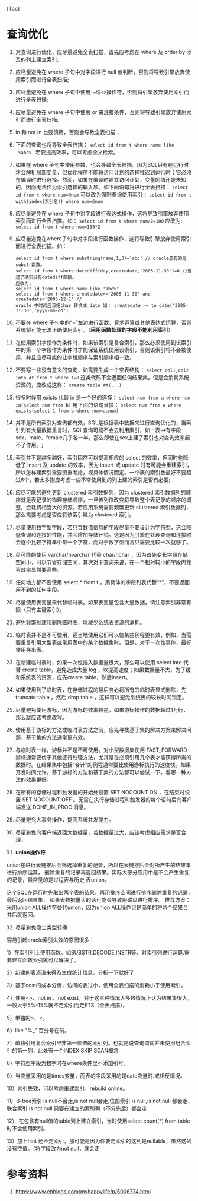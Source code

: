 [Toc]

# 查询优化

1. 对查询进行优化，应尽量避免全表扫描，首先应考虑在 where 及 order by 涉及的列上建立索引;
2. 应尽量避免在 where 子句中对字段进行 null 值判断，否则将导致引擎放弃使用索引而进行全表扫描;
3. 应尽量避免在 where 子句中使用`!=`或`<>`操作符，否则将引擎放弃使用索引而进行全表扫描;
4. 应尽量避免在 where 子句中使用 or 来连接条件，否则将导致引擎放弃使用索引而进行全表扫描;
5. in 和 not in 也要慎用，否则会导致全表扫描；
6. 下面的查询也将导致全表扫描：
   `select id from t where name like '%abc%'`
   若要提高效率，可以考虑全文检索。

7. 如果在 where 子句中使用参数，也会导致全表扫描。因为SQL只有在运行时才会解析局部变量，但优化程序不能将访问计划的选择推迟到运行时；它必须在编译时进行选择。然而，如果在编译时建立访问计划，变量的值还是未知的，因而无法作为索引选择的输入项。如下面语句将进行全表扫描：
   `select id from t where num=@num`
   可以改为强制查询使用索引：
   `select id from t with(index(索引名)) where num=@num`

8. 应尽量避免在 where 子句中对字段进行表达式操作，这将导致引擎放弃使用索引而进行全表扫描。如：
   `select id from t where num/2=100`
   应改为:
   `select id from t where num=100*2`

9. 应尽量避免在where子句中对字段进行函数操作，这将导致引擎放弃使用索引而进行全表扫描。如：

   ```
   select id from t where substring(name,1,3)='abc' // oracle总有的是substr函数。
   select id from t where datediff(day,createdate,'2005-11-30')=0 //查过了确实没有datediff函数。
   应改为:
   select id from t where name like 'abc%'
   select id from t where createdate>='2005-11-30' and createdate<'2005-12-1' //
   oracle 中时间应该把char 转换成 date 如： createdate >= to_date('2005-11-30','yyyy-mm-dd')
   ```

10. 不要在 where 子句中的“=”左边进行函数、算术运算或其他表达式运算，否则系统将可能无法正确使用索引。（**采用函数处理的字段不能利用索引**）

11. 在使用索引字段作为条件时，如果该索引是复合索引，那么必须使用到该索引中的第一个字段作为条件时才能保证系统使用该索引，否则该索引将不会被使用，并且应尽可能的让字段顺序与索引顺序相一致。

12. 不要写一些没有意义的查询，如需要生成一个空表结构：
    `select col1,col2 into #t from t where 1=0`
    这类代码不会返回任何结果集，但是会消耗系统资源的，应改成这样：
    `create table #t(...)`

13. 很多时候用 exists 代替 in 是一个好的选择：
    `select num from a where num in(select num from b)`
    用下面的语句替换：
    `select num from a where exists(select 1 from b where num=a.num)`

14. 并不是所有索引对查询都有效，SQL是根据表中数据来进行查询优化的，当索引列有大量数据重复时，SQL查询可能不会去利用索引，如一表中有字段sex，male、female几乎各一半，那么即使在sex上建了索引也对查询效率起不了作用。;

15. 索引并不是越多越好，索引固然可以提高相应的 select 的效率，但同时也降低了 insert 及 update 的效率，因为 insert 或 update 时有可能会重建索引，所以怎样建索引需要慎重考虑，视具体情况而定。一个表的索引数最好不要超过6个，若太多则应考虑一些不常使用到的列上建的索引是否有必要;

16. 应尽可能的避免更新 clustered 索引数据列，因为 clustered 索引数据列的顺序就是表记录的物理存储顺序，一旦该列值改变将导致整个表记录的顺序的调整，会耗费相当大的资源。若应用系统需要频繁更新 clustered 索引数据列，那么需要考虑是否应将该索引建为 clustered 索引。

17.  尽量使用数字型字段，若只含数值信息的字段尽量不要设计为字符型，这会降低查询和连接的性能，并会增加存储开销。这是因为引擎在处理查询和连接时会逐个比较字符串中每一个字符，而对于数字型而言只需要比较一次就够了。

18. 尽可能的使用 varchar/nvarchar 代替 char/nchar ，因为首先变长字段存储空间小，可以节省存储空间，其次对于查询来说，在一个相对较小的字段内搜索效率显然要高些。

19. 任何地方都不要使用 select * from t ，用具体的字段列表代替“*”，不要返回用不到的任何字段。

20. 尽量使用表变量来代替临时表。如果表变量包含大量数据，请注意索引非常有限（只有主键索引）。
21. 避免频繁创建和删除临时表，以减少系统表资源的消耗。
22. 临时表并不是不可使用，适当地使用它们可以使某些例程更有效，例如，当需要重复引用大型表或常用表中的某个数据集时。但是，对于一次性事件，最好使用导出表。

23. 在新建临时表时，如果一次性插入数据量很大，那么可以使用 select into 代替 create table，避免造成大量 log ，以提高速度；如果数据量不大，为了缓和系统表的资源，应先create table，然后insert。
24. 如果使用到了临时表，在存储过程的最后务必将所有的临时表显式删除，先 truncate table ，然后 drop table ，这样可以避免系统表的较长时间锁定。
25. 尽量避免使用游标，因为游标的效率较差，如果游标操作的数据超过1万行，那么就应该考虑改写。
26. 使用基于游标的方法或临时表方法之前，应先寻找基于集的解决方案来解决问题，基于集的方法通常更有效。
27. 与临时表一样，游标并不是不可使用。对小型数据集使用 FAST_FORWARD 游标通常要优于其他逐行处理方法，尤其是在必须引用几个表才能获得所需的数据时。在结果集中包括“合计”的例程通常要比使用游标执行的速度快。如果开发时间允许，基于游标的方法和基于集的方法都可以尝试一下，看哪一种方法的效果更好。
28. 在所有的存储过程和触发器的开始处设置 SET NOCOUNT ON ，在结束时设置 SET NOCOUNT OFF 。无需在执行存储过程和触发器的每个语句后向客户端发送 DONE_IN_PROC 消息。

29. 尽量避免大事务操作，提高系统并发能力。

30. 尽量避免向客户端返回大数据量，若数据量过大，应该考虑相应需求是否合理。

31. **union操作符**

union在进行表链接后会筛选掉重复的记录，所以在表链接后会对所产生的结果集进行排序运算，
删除重复的记录再返回结果。实际大部分应用中是不会产生重复的记录，最常见的是过程表与历史
表union。

这个SQL在运行时先取出两个表的结果，再用排序空间进行排序删除重复的记录，最后返回结果集，
如果表数据量大的话可能会导致用磁盘进行排序。
推荐方案：采用union ALL操作符替代union，因为union ALL操作只是简单的将两个结果合并后就返回。

32. 尽量避免隐士类型转换

容易引起oracle索引失效的原因很多： 

1）在索引列上使用函数。如SUBSTR,DECODE,INSTR等，对索引列进行运算.需要建立函数索引就可以解决了。 

2）新建的表还没来得及生成统计信息，分析一下就好了 

3）基于cost的成本分析，访问的表过小，使用全表扫描的消耗小于使用索引。 

4）使用<>、not in 、not exist，对于这三种情况大多数情况下认为结果集很大，一般大于5%-15%就不走索引而走FTS（全表扫描）。 

5）单独的>、<。 

6）like "%_" 百分号在前。 

7）单独引用复合索引里非第一位置的索引列。也就是说查询谓词并未使用组合索引的第一列，此处有一个INDEX SKIP SCAN概念

 8）字符型字段为数字时在where条件里不添加引号。 

 9）当变量采用的是times变量，而表的字段采用的是date变量时.或相反情况。 

10）索引失效，可以考虑重建索引，rebuild online。 

11）B-tree索引 is null不会走,is not null会走,位图索引 is null,is not null 都会走、联合索引 is not null 只要在建立的索引列（不分先后）都会走

12） 在包含有null值的table列上建立索引，当时使用select count(*) from table时不会使用索引。

13）加上hint 还不走索引，那可能是因为你要走索引的这列是nullable，虽然这列没有空值。（将字段改为not null，就会走



# 参考资料

1. https://www.cnblogs.com/myhappylife/p/5006774.html